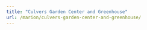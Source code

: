 ```yaml
---
title: "Culvers Garden Center and Greenhouse"
url: /marion/culvers-garden-center-and-greenhouse/
---
```

